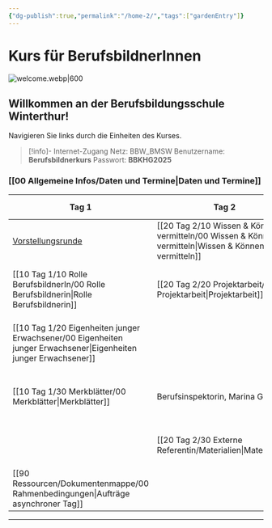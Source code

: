 ```yaml
---
{"dg-publish":true,"permalink":"/home-2/","tags":["gardenEntry"]}
---
```


# Kurs für BerufsbildnerInnen
![welcome.webp|600](/img/user/welcome.webp)
## Willkommen an der Berufsbildungsschule Winterthur!
Navigieren Sie links durch die Einheiten des Kurses. 
>[!info]- Internet-Zugang
>Netz: BBW_BMSW
>Benutzername: **Berufsbildnerkurs**
>Passwort: **BBKHG2025**
### [[00 Allgemeine Infos/Daten und Termine\|Daten und Termine]]

| **Tag 1**                                                                                                                                        | **Tag 2**                                                     | **Tag 3**                                            | Tag 4                                                           | *Dokumentation* (Asynchroner Tag)                |
| ------------------------------------------------------------------------------------------------------------------------------------------------ | ------------------------------------------------------------- | ---------------------------------------------------- | --------------------------------------------------------------- | ------------------------------------------------ |
| [Vorstellungsrunde](https://tools.fobizz.com/pinboard/public_boards/27a44315-196b-4568-9abc-383629b3b296?token=4ee81fe91d10da9519f05bed25aabfa3) | [[20 Tag 2/10 Wissen & Können vermitteln/00 Wissen & Können vermitteln\|Wissen & Können vermitteln]] | [[30 Tag 3/10 Fokus Pubertät/00 Expertenpuzzle Fokus Pubertät\|Expertenpuzzle]] | [[40 Tag 4/10 Vier-Ohren Modell/00 Vier-Ohren-Modell\|Das Vier-Ohren-Modell]]                 | [[90 Ressourcen/Dokumentenmappe/00 Rahmenbedingungen\|00 Rahmenbedingungen]]                         |
| [[10 Tag 1/10 Rolle BerufsbildnerIn/00 Rolle Berufsbildnerin\|Rolle Berufsbildnerin]]                                                                                              | [[20 Tag 2/20 Projektarbeit/00 Projektarbeit\|Projektarbeit]]                           | [[30 Tag 3/20 Führen & Motivieren/00 Führen & Motivieren\|Führen & Motivieren]]      | [[40 Tag 4/20 Gespräche&Konflikte/00 Gespräche&Konflikte\|Gespräche&Konflikte]]                 | [[90 Ressourcen/Dokumentenmappe/01 Auftrag «Auswahl und Anstellung»\|01 Auftrag «Auswahl und Anstellung»]]          |
| [[10 Tag 1/20 Eigenheiten junger Erwachsener/00 Eigenheiten junger Erwachsener\|Eigenheiten junger Erwachsener]]                                                                            |                                                               |                                                      | [[40 Tag 4/50 Lerndokumentation und Bildungsbericht/00 Lerndokumentation\| Die Lerndokumentation]]                | [[90 Ressourcen/Dokumentenmappe/02 Auftrag Integration in den Lehrbetrieb\|02 Auftrag Integration in den Lehrbetrieb]]    |
| [[10 Tag 1/30 Merkblätter/00 Merkblätter\|Merkblätter]]                                                                                                                  | Berufsinspektorin, Marina Gutmann                             | Sucht & Prävention, Gianni Tiloca                    | [[40 Tag 4/40 Bildungsbericht/00 Bildungsbericht\|Der Bildungsbericht]]                     | [[90 Ressourcen/Dokumentenmappe/03 Auftrag Planung betriebliche Grundbildung\|03 Auftrag Planung betriebliche Grundbildung]] |
|                                                                                                                                                  | [[20 Tag 2/30 Externe Referentin/Materialien\|Materialien]]                                               |                                                      | [[40 Tag 4/60 Tyrannen müssen nicht sein/01 Jugendlichen im Berufsleben\|Jugendlichen im Berufsleben]] | [[90 Ressourcen/Dokumentenmappe/04 Auftrag Fokus Pubertät\|04 Auftrag Fokus Pubertät]]                    |
| [[90 Ressourcen/Dokumentenmappe/00 Rahmenbedingungen\|Aufträge asynchroner Tag]]                                                                                               |                                                               |                                                      | [[40 Tag 4/70 Psychologie/01 Krisen in der Adoleszenz\|Psychische Gesundheit]]          |                                                  |


---


